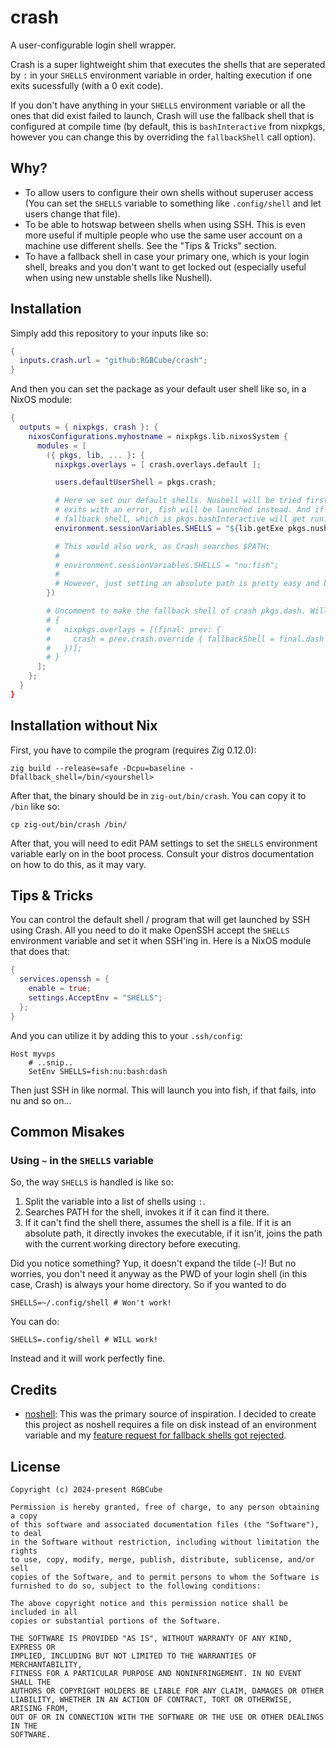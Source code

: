 # crash

A user-configurable login shell wrapper.

Crash is a super lightweight shim that executes the shells that are seperated by `:`
in your `SHELLS` environment variable in order, halting execution if one exits
sucessfully (with a 0 exit code).

If you don't have anything in your `SHELLS` environment variable or all the ones
that did exist failed to launch, Crash will use the fallback shell that is
configured at compile time (by default, this is `bashInteractive` from nixpkgs,
however you can change this by overriding the `fallbackShell` call option).

## Why?

- To allow users to configure their own shells without superuser access (You can
  set the `SHELLS` variable to something like `.config/shell` and let users
  change that file).
- To be able to hotswap between shells when using SSH. This is even more useful if multiple
  people who use the same user account on a machine use different shells. See the "Tips & Tricks" section.
- To have a fallback shell in case your primary one, which is your login shell,
  breaks and you don't want to get locked out (especially useful when using new
  unstable shells like Nushell).

## Installation

Simply add this repository to your inputs like so:

```nix
{
  inputs.crash.url = "github:RGBCube/crash";
}
```

And then you can set the package as your default user
shell like so, in a NixOS module:

```nix
{
  outputs = { nixpkgs, crash }: {
    nixosConfigurations.myhostname = nixpkgs.lib.nixosSystem {
      modules = [
        ({ pkgs, lib, ... }: {
          nixpkgs.overlays = [ crash.overlays.default ];

          users.defaultUserShell = pkgs.crash;

          # Here we set our default shells. Nushell will be tried first, if that
          # exits with an error, fish will be launched instead. And if fish fails, the
          # fallback shell, which is pkgs.bashInteractive will get run.
          environment.sessionVariables.SHELLS = "${lib.getExe pkgs.nushell}:${lib.getExe pkgs.fish}";

          # This would also work, as Crash searches $PATH:
          #
          # environment.sessionVariables.SHELLS = "nu:fish";
          #
          # However, just setting an absolute path is pretty easy and better.
        })

        # Uncomment to make the fallback shell of crash pkgs.dash. Will require a recompilation!
        # {
        #   nixpkgs.overlays = [(final: prev: {
        #     crash = prev.crash.override { fallbackShell = final.dash };
        #   })];
        # }
      ];
    };
  }
}
```

## Installation without Nix

First, you have to compile the program (requires Zig 0.12.0):

```shell
zig build --release=safe -Dcpu=baseline -Dfallback_shell=/bin/<yourshell>
```

After that, the binary should be in `zig-out/bin/crash`. You can copy it to
`/bin` like so:

```shell
cp zig-out/bin/crash /bin/
```

After that, you will need to edit PAM settings to set the `SHELLS` environment
variable early on in the boot process. Consult your distros documentation on
how to do this, as it may vary.

## Tips & Tricks

You can control the default shell / program that will get launched
by SSH using Crash. All you need to do it make OpenSSH accept the `SHELLS`
environment variable and set it when SSH'ing in. Here is a NixOS
module that does that:

```nix
{
  services.openssh = {
    enable = true;
    settings.AcceptEnv = "SHELLS";
  };
}
```

And you can utilize it by adding this to your `.ssh/config`:

```shell
Host myvps
    # ..snip..
    SetEnv SHELLS=fish:nu:bash:dash
```

Then just SSH in like normal. This will launch you into fish, if that fails, into nu and so on...

## Common Misakes

### Using `~` in the `SHELLS` variable

So, the way `SHELLS` is handled is like so:
1. Split the variable into a list of shells using `:`.
2. Searches PATH for the shell, invokes it if it can find it there.
3. If it can't find the shell there, assumes the shell is a file.
   If it is an absolute path, it directly invokes the executable, if
   it isn'it, joins the path with the current working directory before executing.

Did you notice something? Yup, it doesn't expand the tilde (`~`)!
But no worries, you don't need it anyway as the PWD of your login shell
(in this case, Crash) is always your home directory. So if you wanted to do

```shell
SHELLS=~/.config/shell # Won't work!
```

You can do:

```shell
SHELLS=.config/shell # WILL work!
```

Instead and it will work perfectly fine.


## Credits

- [noshell](https://github.com/viperML/noshell): This was the primary source of
  inspiration. I decided to create this project as noshell requires a file on disk
  instead of an environment variable and my [feature request for fallback shells got
  rejected](https://github.com/viperML/noshell/issues/6).

## License

```
Copyright (c) 2024-present RGBCube

Permission is hereby granted, free of charge, to any person obtaining a copy
of this software and associated documentation files (the "Software"), to deal
in the Software without restriction, including without limitation the rights
to use, copy, modify, merge, publish, distribute, sublicense, and/or sell
copies of the Software, and to permit persons to whom the Software is
furnished to do so, subject to the following conditions:

The above copyright notice and this permission notice shall be included in all
copies or substantial portions of the Software.

THE SOFTWARE IS PROVIDED "AS IS", WITHOUT WARRANTY OF ANY KIND, EXPRESS OR
IMPLIED, INCLUDING BUT NOT LIMITED TO THE WARRANTIES OF MERCHANTABILITY,
FITNESS FOR A PARTICULAR PURPOSE AND NONINFRINGEMENT. IN NO EVENT SHALL THE
AUTHORS OR COPYRIGHT HOLDERS BE LIABLE FOR ANY CLAIM, DAMAGES OR OTHER
LIABILITY, WHETHER IN AN ACTION OF CONTRACT, TORT OR OTHERWISE, ARISING FROM,
OUT OF OR IN CONNECTION WITH THE SOFTWARE OR THE USE OR OTHER DEALINGS IN THE
SOFTWARE.
```
